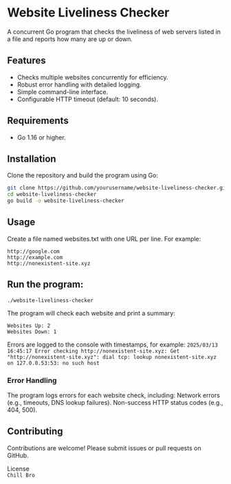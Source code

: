 # Website Liveliness Checker

A concurrent Go program that checks the liveliness of web servers listed in a file and reports how many are up or down.

## Features

- Checks multiple websites concurrently for efficiency.
- Robust error handling with detailed logging.
- Simple command-line interface.
- Configurable HTTP timeout (default: 10 seconds).

## Requirements

- Go 1.16 or higher.

## Installation

Clone the repository and build the program using Go:

```bash
git clone https://github.com/yourusername/website-liveliness-checker.git
cd website-liveliness-checker
go build -o website-liveliness-checker
```

## Usage
Create a file named websites.txt with one URL per line. For example:
```
http://google.com
http://example.com
http://nonexistent-site.xyz
```
## Run the program:
`./website-liveliness-checker`

The program will check each website and print a summary:
```Total websites checked: 3
Websites Up: 2
Websites Down: 1
```

Errors are logged to the console with timestamps, for example:
`2025/03/13 16:45:17 Error checking http://nonexistent-site.xyz: Get "http://nonexistent-site.xyz": dial tcp: lookup nonexistent-site.xyz on 127.0.0.53:53: no such host`


### Error Handling
The program logs errors for each website check, including:
Network errors (e.g., timeouts, DNS lookup failures).
Non-success HTTP status codes (e.g., 404, 500).


## Contributing
Contributions are welcome! Please submit issues or pull requests on GitHub.

License   
`Chill Bro`